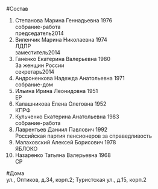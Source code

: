 #Состав  
1. Степанова Марина Геннадьевна 1976  
    собрание-работа  
    председатель2014  
2. Виленчик Марина Николаевна 1974  
    ЛДПР  
    заместитель2014  
3. Ганенко Екатерина Валерьевна 1980  
    За женщин России  
    секретарь2014  
4. Андроненкова Надежда Анатольевна 1971  
    собрание-дом  
5. Ильина Ирина Леонидовна 1951  
    ЕР  
6. Калашникова Елена Олеговна 1952  
    КПРФ  
7. Кульченко Екатерина Анатольевна 1983  
    собрание-работа  
8. Лаврентьев Даниил Павлович 1992  
    Российская партия пенсионеров за справедливость  
9. Малаховский Алексей Борисович 1978  
    ЯБЛОКО  
10. Назаренко Татьяна Валерьевна 1968  
    СР  
  
#Дома  
ул., Оптиков, д.34, корп.2;  Туристская ул., д.15, корп.2  
  
